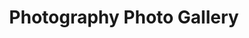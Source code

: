 ---
layout: photo_set
title: Photography Photo Gallery
permalink: /assets/images/photography_photo_gallery
description: "An example photo gallery."

photos:
    set: photography
    size: 8
---